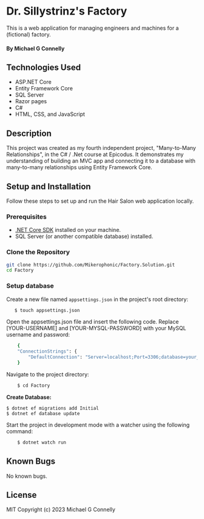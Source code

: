 # Dr. Sillystrinz's Factory

This is a web application for managing engineers and machines for a (fictional) factory.

#### By Michael G Connelly

## Technologies Used

- ASP.NET Core
- Entity Framework Core
- SQL Server 
- Razor pages
- C#
- HTML, CSS, and JavaScript

## Description

This project was created as my fourth independent project, "Many-to-Many Relationships", in the C# / .Net course at Epicodus. It demonstrates my understanding of building an MVC app and connecting it to a database with many-to-many relationships using Entity Framework Core.

## Setup and Installation

Follow these steps to set up and run the Hair Salon web application locally.

### Prerequisites

- [.NET Core SDK](https://dotnet.microsoft.com/download/dotnet) installed on your machine.
- SQL Server (or another compatible database) installed.

### Clone the Repository

```bash
git clone https://github.com/Mikerophonic/Factory.Solution.git
cd Factory
```

### Setup database

Create a new file named `appsettings.json` in the project's root directory:

```bash
   $ touch appsettings.json
```

Open the appsettings.json file and insert the following code. Replace [YOUR-USERNAME] and [YOUR-MYSQL-PASSWORD] with your MySQL username and password:

```bash
    {
    "ConnectionStrings": {
        "DefaultConnection": "Server=localhost;Port=3306;database=your_database_name;uid=[YOUR-USERNAME];pwd=[YOUR-MYSQL-PASSWORD];"
    }
```
Navigate to the project directory:
```bash
    $ cd Factory
```

<b>Create Database:</b> 
```
$ dotnet ef migrations add Initial
$ dotnet ef database update
```

Start the project in development mode with a watcher using the following command:
```bash
    $ dotnet watch run
```

## Known Bugs

No known bugs.


## License
MIT
Copyright (c) 2023 Michael G Connelly





